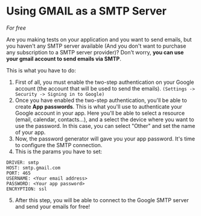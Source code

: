 # Using GMAIL as a SMTP Server
_For free_

Are you making tests on your application and you want to send emails, but you haven't any SMTP server available (And you don't want to purchase any subscription to a SMTP server provider)? Don't worry, **you can use your gmail account to send emails via SMTP**. 

This is what you have to do:

1. First of all, you must enable the two-step authentication on your Google account (the account that will be used to send the emails).  `(Settings -> Security -> Signing in to Google)`
2. Once you have enabled the two-step authentication, you'll be able to create **App passwords**. This is what you'll use to authenticate your Google account in your app. Here you'll be able to select a resource (email, calendar, contacts...), and a select the device where you want to use the password. In this case, you can select "Other" and set the name of your app.
3. Now, the password generator will gave you your app password. It's time to configure the SMTP connection.
4. This is the params you have to set:
```
DRIVER: smtp
HOST: smtp.gmail.com
PORT: 465
USERNAME: <Your email address>
PASSWORD: <Your app password>
ENCRYPTION: ssl
```
5. After this step, you will be able to connect to the Google SMTP server and send your emails for free!
